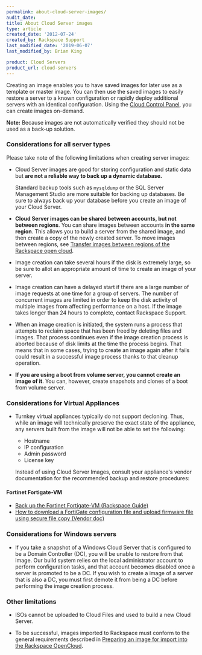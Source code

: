 ```yaml
---
permalink: about-cloud-server-images/
audit_date:
title: About Cloud Server images
type: article
created_date: '2012-07-24'
created_by: Rackspace Support
last_modified_date: '2019-06-07'
last_modified_by: Brian King

product: Cloud Servers
product_url: cloud-servers
---
```


Creating an image enables you to have saved images for later use as a
template or master image. You can then use the saved images to easily
restore a server to a known configuration or rapidly deploy additional
servers with an identical configuration. Using the
[Cloud Control Panel](https://login.rackspace.com), you can create images on-demand.

**Note:** Because images are not automatically verified they should not
be used as a back-up solution.

### Considerations for all server types

Please take note of the following limitations when creating server
images:

-   Cloud Server images are good for storing configuration and static
    data but **are not a reliable way to back up a
    dynamic database.**

    Standard backup tools such as `mysqldump` or the SQL Server Management
    Studio are more suitable for backing up databases. Be sure to always back up
    your database before you create an image of your Cloud Server.


-   **Cloud Server images can be shared between accounts, but not between regions**.
    You can share images between accounts **in the same region**. This allows you to build a server from the shared image, and then create a copy of the newly created server. To move images between regions, see [Transfer images between regions of the Rackspace open cloud](/how-to/transferring-images-between-regions-of-the-rackspace-open-cloud).

-   Image creation can take several hours if the disk is extremely large, so be
    sure to allot an appropriate amount of time to create an image of your server.

-   Image creation can have a delayed start if there are a large number
    of image requests at one time for a group of servers. The number of
    concurrent images are limited in order to keep the disk activity of
    multiple images from affecting performance on a host. If the image
    takes longer than 24 hours to complete, contact Rackspace
    Support.

-   When an image creation is initiated, the system runs a process that
    attempts to reclaim space that has been freed by deleting files
    and images. That process continues even if the image creation
    process is aborted because of disk limits at the time the
    process begins. That means that in some cases, trying to create an image
    again after it fails could result in a successful image process thanks to
    that cleanup operation.

-   **If you are using a boot from volume server, you cannot create an image of it**. You can, however, create snapshots and clones of a boot from volume server.

### Considerations for Virtual Appliances
-   Turnkey virtual appliances typically do not support decloning.
    Thus, while an image will technically preserve the exact state of the appliance, any servers built from the image will not be able to set the following:

     * Hostname
     * IP configuration
     * Admin password
     * License key

    Instead of using Cloud Server Images, consult your appliance's vendor
 documentation for the recommended backup and restore procedures:

#### Fortinet Fortigate-VM
- [Back up the Fortinet Fortigate-VM (Rackspace Guide)](how-to/back-up-the-fortinet-fortigate-vm/)
- [How to download a FortiGate configuration file and upload firmware file using secure file copy (Vendor doc)](https://kb.fortinet.com/kb/microsites/search.do?cmd=displayKC&docType=kc&externalId=FD43754)

### Considerations for Windows servers

-   If you take a snapshot of a Windows Cloud Server that is configured
    to be a Domain Controller (DC), you will be unable to restore from
    that image. Our build system relies on the local administrator
    account to perform configuration tasks, and that account becomes
    disabled once a server is promoted to be a DC. If you wish to create
    a image of a server that is also a DC, you must first
    demote it from being a DC before performing the image
    creation process.

### Other limitations

-   ISOs cannot be uploaded to Cloud Files and used to build a new Cloud Server.

-   To be successful, images imported to Rackspace must conform to the general
    requirements described in
    [Preparing an image for import into the Rackspace OpenCloud](/how-to/preparing-an-image-for-import-into-the-rackspace-opencloud).
